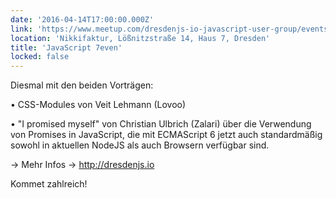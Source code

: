 ```yaml
---
date: '2016-04-14T17:00:00.000Z'
link: 'https://www.meetup.com/dresdenjs-io-javascript-user-group/events/rmvznlyvgbsb/'
location: 'Nikkifaktur, Lößnitzstraße 14, Haus 7, Dresden'
title: 'JavaScript 7even'
locked: false
---
```

Diesmal mit den beiden Vorträgen:

• CSS-Modules von Veit Lehmann (Lovoo)

• "I promised myself" von Christian Ulbrich (Zalari) über die Verwendung von Promises in JavaScript, die mit ECMAScript 6 jetzt auch standardmäßig sowohl in aktuellen NodeJS als auch Browsern verfügbar sind.

\-> Mehr Infos -> [](http://dresdenjs.io)<http://dresdenjs.io>

Kommet zahlreich!
